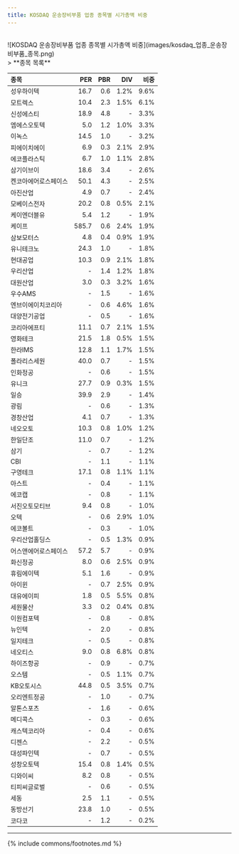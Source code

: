 ```yaml
---
title: KOSDAQ 운송장비부품 업종 종목별 시가총액 비중
---
```

<br>
![KOSDAQ 운송장비부품 업종 종목별 시가총액 비중](images/kosdaq_업종_운송장비부품_종목.png)

<br>
> **종목 목록<a id="list"></a>**

| **종목** | **PER** | **PBR** | **DIV** | **비중** |
| :------- | ------: | ------: | ------: | -------: |
| 성우하이텍 | 16.7 | 0.6 | 1.2% | 9.6% |
| 모트렉스 | 10.4 | 2.3 | 1.5% | 6.1% |
| 신성에스티 | 18.9 | 4.8 | - | 3.3% |
| 엠에스오토텍 | 5.0 | 1.2 | 1.0% | 3.3% |
| 이녹스 | 14.5 | 1.0 | - | 3.2% |
| 피에이치에이 | 6.9 | 0.3 | 2.1% | 2.9% |
| 에코플라스틱 | 6.7 | 1.0 | 1.1% | 2.8% |
| 삼기이브이 | 18.6 | 3.4 | - | 2.6% |
| 켄코아에어로스페이스 | 50.1 | 4.3 | - | 2.5% |
| 아진산업 | 4.9 | 0.7 | - | 2.4% |
| 모베이스전자 | 20.2 | 0.8 | 0.5% | 2.1% |
| 케이엔더블유 | 5.4 | 1.2 | - | 1.9% |
| 케이프 | 585.7 | 0.6 | 2.4% | 1.9% |
| 삼보모터스 | 4.8 | 0.4 | 0.9% | 1.9% |
| 유니테크노 | 24.3 | 1.0 | - | 1.8% |
| 현대공업 | 10.3 | 0.9 | 2.1% | 1.8% |
| 우리산업 | - | 1.4 | 1.2% | 1.8% |
| 대원산업 | 3.0 | 0.3 | 3.2% | 1.6% |
| 우수AMS | - | 1.5 | - | 1.6% |
| 엔브이에이치코리아 | - | 0.6 | 4.6% | 1.6% |
| 대양전기공업 | - | 0.5 | - | 1.6% |
| 코리아에프티 | 11.1 | 0.7 | 2.1% | 1.5% |
| 영화테크 | 21.5 | 1.8 | 0.5% | 1.5% |
| 한라IMS | 12.8 | 1.1 | 1.7% | 1.5% |
| 폴라리스세원 | 40.0 | 0.7 | - | 1.5% |
| 인화정공 | - | 0.6 | - | 1.5% |
| 유니크 | 27.7 | 0.9 | 0.3% | 1.5% |
| 일승 | 39.9 | 2.9 | - | 1.4% |
| 광림 | - | 0.6 | - | 1.3% |
| 경창산업 | 4.1 | 0.7 | - | 1.3% |
| 네오오토 | 10.3 | 0.8 | 1.0% | 1.2% |
| 한일단조 | 11.0 | 0.7 | - | 1.2% |
| 삼기 | - | 0.7 | - | 1.2% |
| CBI | - | 1.1 | - | 1.1% |
| 구영테크 | 17.1 | 0.8 | 1.1% | 1.1% |
| 아스트 | - | 0.4 | - | 1.1% |
| 에코캡 | - | 0.8 | - | 1.1% |
| 서진오토모티브 | 9.4 | 0.8 | - | 1.0% |
| 오텍 | - | 0.6 | 2.9% | 1.0% |
| 에코볼트 | - | 0.3 | - | 1.0% |
| 우리산업홀딩스 | - | 0.5 | 1.3% | 0.9% |
| 어스앤에어로스페이스 | 57.2 | 5.7 | - | 0.9% |
| 화신정공 | 8.0 | 0.6 | 2.5% | 0.9% |
| 휴림에이텍 | 5.1 | 1.6 | - | 0.9% |
| 아이윈 | - | 0.7 | 2.5% | 0.9% |
| 대유에이피 | 1.8 | 0.5 | 5.5% | 0.8% |
| 세원물산 | 3.3 | 0.2 | 0.4% | 0.8% |
| 이원컴포텍 | - | 0.8 | - | 0.8% |
| 뉴인텍 | - | 2.0 | - | 0.8% |
| 일지테크 | - | 0.5 | - | 0.8% |
| 네오티스 | 9.0 | 0.8 | 6.8% | 0.8% |
| 하이즈항공 | - | 0.9 | - | 0.7% |
| 오스템 | - | 0.5 | 1.1% | 0.7% |
| KB오토시스 | 44.8 | 0.5 | 3.5% | 0.7% |
| 오리엔트정공 | - | 1.0 | - | 0.7% |
| 알톤스포츠 | - | 1.6 | - | 0.6% |
| 메디콕스 | - | 0.3 | - | 0.6% |
| 캐스텍코리아 | - | 0.4 | - | 0.6% |
| 디젠스 | - | 2.2 | - | 0.5% |
| 대성파인텍 | - | 0.7 | - | 0.5% |
| 성창오토텍 | 15.4 | 0.8 | 1.4% | 0.5% |
| 디와이씨 | 8.2 | 0.8 | - | 0.5% |
| 티피씨글로벌 | - | 0.6 | - | 0.5% |
| 세동 | 2.5 | 1.1 | - | 0.5% |
| 동방선기 | 23.8 | 1.0 | - | 0.5% |
| 코다코 | - | 1.2 | - | 0.2% |

---
{% include commons/footnotes.md %}